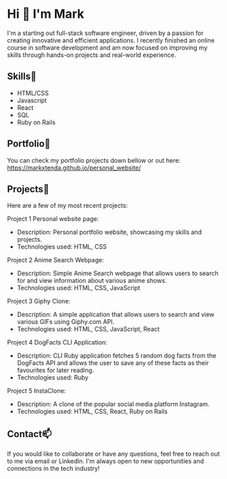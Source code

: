 # Hi 👋 I'm Mark

I'm a starting out full-stack software engineer, driven by a passion for creating innovative and efficient applications. I recently finished an online course in software development and am now focused on improving my skills through hands-on projects and real-world experience.

## Skills🌱
* HTML/CSS
* Javascript
* React
* SQL
* Ruby on Rails

## Portfolio🔭
You can check my portfolio projects down bellow or out here: https://markxtenda.github.io/personal_website/

## Projects🚧
Here are a few of my most recent projects:

Project 1 Personal website page:
* Description: Personal portfolio website, showcasing my skills and projects.
* Technologies used: HTML, CSS

Project 2 Anime Search Webpage:
* Description: Simple Anime Search webpage that allows users to search for and view information about various anime shows.
* Technologies used: HTML, CSS, JavaScript

Project 3 Giphy Clone:
* Description: A simple application that allows users to search and view various GIFs using Giphy.com API.
* Technologies used: HTML, CSS, JavaScript, React

Project 4 DogFacts CLI Application:
* Description: CLI Ruby application fetches 5 random dog facts from the DogFacts API and allows the user to save any of these facts as their favourites for later reading.
* Technologies used: Ruby

Project 5 InstaClone:
* Description: A clone of the popular social media platform Instagram.
* Technologies used: HTML, CSS, React, Ruby on Rails

## Contact📫
If you would like to collaborate or have any questions, feel free to reach out to me via email or LinkedIn. I'm always open to new opportunities and connections in the tech industry!


<!--
**MarkXtenda/MarkXtenda** is a ✨ _special_ ✨ repository because its `README.md` (this file) appears on your GitHub profile.

Here are some ideas to get you started:

- 🔭 I’m currently working on ...
- 🌱 I’m currently learning ...
- 👯 I’m looking to collaborate on ...
- 🤔 I’m looking for help with ...
- 💬 Ask me about ...
- 📫 How to reach me: ...
- 😄 Pronouns: ...
- ⚡ Fun fact: ...
-->
